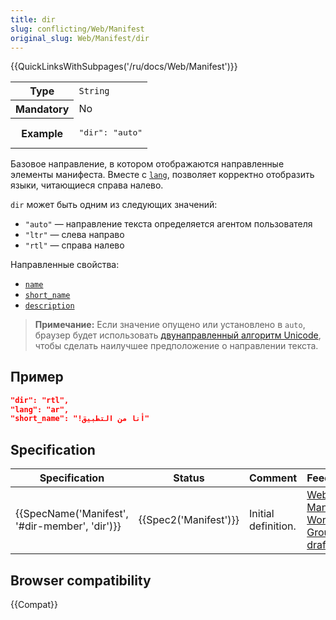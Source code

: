 ```yaml
---
title: dir
slug: conflicting/Web/Manifest
original_slug: Web/Manifest/dir
---
```


{{QuickLinksWithSubpages('/ru/docs/Web/Manifest')}}

<table class="properties">
  <tbody>
    <tr>
      <th scope="row">Type</th>
      <td><code>String</code></td>
    </tr>
    <tr>
      <th scope="row">Mandatory</th>
      <td>No</td>
    </tr>
    <tr>
      <th scope="row">Example</th>
      <td><pre class="brush: json no-line-numbers">"dir": "auto"</pre></td>
    </tr>
  </tbody>
</table>

Базовое направление, в котором отображаются направленные элементы манифеста. Вместе с [`lang`](./lang), позволяет корректно отобразить языки, читающиеся справа налево.

`dir` может быть одним из следующих значений:

- `"auto"` — направление текста определяется агентом пользователя
- `"ltr"` — слева направо
- `"rtl"` — справа налево

Направленные свойства:

- [`name`](./name)
- [`short_name`](./short_name)
- [`description`](./description)

> **Примечание:** Если значение опущено или установлено в `auto`, браузер будет использовать [двунаправленный алгоритм Unicode](/ru/docs/Web/Localization/Unicode_Bidirectional_Text_Algorithm), чтобы сделать наилучшее предположение о направлении текста.

## Пример

```json
"dir": "rtl",
"lang": "ar",
"short_name": "!أنا من التطبيق"
```

## Specification

| Specification                                                | Status                       | Comment             | Feedback                                                                         |
| ------------------------------------------------------------ | ---------------------------- | ------------------- | -------------------------------------------------------------------------------- |
| {{SpecName('Manifest', '#dir-member', 'dir')}} | {{Spec2('Manifest')}} | Initial definition. | [Web App Manifest Working Group drafts](https://github.com/w3c/manifest/issues/) |

## Browser compatibility

{{Compat}}
